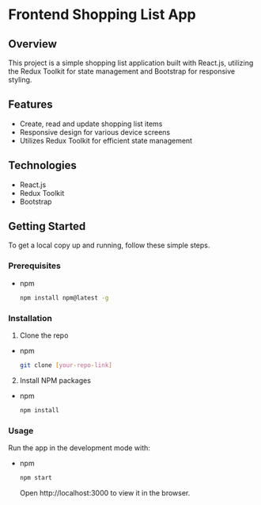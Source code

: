# Frontend Shopping List App

## Overview

This project is a simple shopping list application built with React.js, utilizing the Redux Toolkit for state management and Bootstrap for responsive styling.

## Features

- Create, read and update shopping list items
- Responsive design for various device screens
- Utilizes Redux Toolkit for efficient state management

## Technologies

- React.js
- Redux Toolkit
- Bootstrap

## Getting Started

To get a local copy up and running, follow these simple steps.

### Prerequisites

- npm
  ```sh
  npm install npm@latest -g
  ```

### Installation

1. Clone the repo

- npm
  ```sh
  git clone [your-repo-link]
  ```

2. Install NPM packages

- npm
  ```sh
  npm install
  ```

### Usage

Run the app in the development mode with:

- npm
  ```sh
  npm start
  ```
  Open http://localhost:3000 to view it in the browser.
